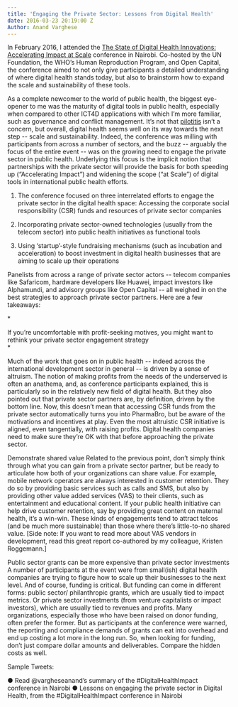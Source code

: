 ```yaml
---
title: 'Engaging the Private Sector: Lessons from Digital Health'
date: 2016-03-23 20:19:00 Z
Author: Anand Varghese
---
```


In February 2016, I attended the [The State of Digital Health Innovations: Accelerating Impact at Scale](https://www.eiseverywhere.com/ereg/inactive.php?eventid=160166) conference in Nairobi. Co-hosted by the UN Foundation, the WHO’s Human Reproduction Program, and Open Capital, the conference aimed to not only give participants a detailed understanding of where digital health stands today, but also to brainstorm how to expand the scale and sustainability of these tools.

As a complete newcomer to the world of public health, the biggest eye-opener to me was the maturity of digital tools in public health, especially when compared to other ICT4D applications with which I’m more familiar, such as governance and conflict management. It’s not that [pilotitis](http://archive.skoll.org/debate/how-do-we-cure-mhealth-pilotitis-critical-lessons-in-reaching-scale/) isn’t a concern, but overall, digital health seems well on its way towards the next step -- scale and sustainability. Indeed, the conference was milling with participants from across a number of sectors, and the buzz -- arguably the focus of the entire event -- was on the growing need to engage the private sector in public health. Underlying this focus is the implicit notion that partnerships with the private sector will provide the basis for both speeding up (“Accelerating Impact”) and widening the scope (“at Scale”) of digital tools in international public health efforts.

1. The conference focused on three interrelated efforts to engage the private sector in the digital health space:
   Accessing the corporate social responsibility (CSR) funds and resources of private sector companies

2. Incorporating private sector-owned technologies (usually from the telecom sector) into public health initiatives as functional tools

3. Using ‘startup’-style fundraising mechanisms (such as incubation and acceleration) to boost investment in digital health businesses that are aiming to scale up their operations

Panelists from across a range of private sector actors -- telecom companies like Safaricom, hardware developers like Huawei, impact investors like Alphamundi, and advisory groups like Open Capital -- all weighed in on the best strategies to approach private sector partners. Here are a few takeaways:

\*<aside>If you’re uncomfortable with profit-seeking motives, you might want to rethink your private sector engagement strategy</aside>\*

Much of the work that goes on in public health -- indeed across the international development sector in general -- is driven by a sense of altruism. The notion of making profits from the needs of the underserved is often an anathema, and, as conference participants explained, this is particularly so in the relatively new field of digital health. But they also pointed out that private sector partners are, by definition, driven by the bottom line. Now, this doesn’t mean that accessing CSR funds from the private sector automatically turns you into PharmaBro, but be aware of the motivations and incentives at play. Even the most altruistic CSR initiative is aligned, even tangentially, with raising profits. Digital health companies need to make sure they’re OK with that before approaching the private sector.

Demonstrate shared value
Related to the previous point, don’t simply think through what you can gain from a private sector partner, but be ready to articulate how both of your organizations can share value. For example, mobile network operators are always interested in customer retention. They do so by providing basic services such as calls and SMS, but also by providing other value added services (VAS) to their clients, such as entertainment and educational content. If your public health initiative can help drive customer retention, say by providing great content on maternal health, it’s a win-win. These kinds of engagements tend to attract telcos (and be much more sustainable) than those where there’s little-to-no shared value. \[Side note: If you want to read more about VAS vendors in development, read this great report co-authored by my colleague, Kristen Roggemann.\]

Public sector grants can be more expensive than private sector investments
A number of participants at the event were from small(ish) digital health companies are trying to figure how to scale up their businesses to the next level. And of course, funding is critical. But funding can come in different forms: public sector/ philanthropic grants, which are usually tied to impact metrics. Or private sector investments (from venture capitalists or impact investors), which are usually tied to revenues and profits. Many organizations, especially those who have been raised on donor funding, often prefer the former. But as participants at the conference were warned, the reporting and compliance demands of grants can eat into overhead and end up costing a lot more in the long run. So, when looking for funding, don’t just compare dollar amounts and deliverables. Compare the hidden costs as well.

Sample Tweets:

●   Read @vargheseanand’s summary of the #DigitalHealthImpact conference in Nairobi
●   Lessons on engaging the private sector in Digital Health, from the  #DigitalHealthImpact conference in Nairobi